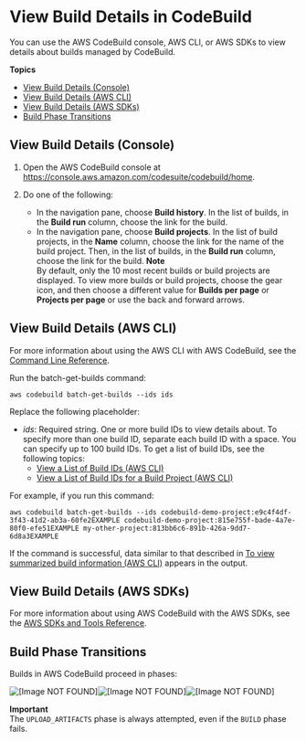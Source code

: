 # View Build Details in CodeBuild<a name="view-build-details"></a>

You can use the AWS CodeBuild console, AWS CLI, or AWS SDKs to view details about builds managed by CodeBuild\.

**Topics**
+ [View Build Details \(Console\)](#view-build-details-console)
+ [View Build Details \(AWS CLI\)](#view-build-details-cli)
+ [View Build Details \(AWS SDKs\)](#view-build-details-sdks)
+ [Build Phase Transitions](#view-build-details-phases)

## View Build Details \(Console\)<a name="view-build-details-console"></a>

1. Open the AWS CodeBuild console at [https://console\.aws\.amazon\.com/codesuite/codebuild/home](https://console.aws.amazon.com/codesuite/codebuild/home)\.

1. Do one of the following:
   + In the navigation pane, choose **Build history**\. In the list of builds, in the **Build run** column, choose the link for the build\. 
   + In the navigation pane, choose **Build projects**\. In the list of build projects, in the **Name** column, choose the link for the name of the build project\. Then, in the list of builds, in the **Build run** column, choose the link for the build\.
**Note**  
By default, only the 10 most recent builds or build projects are displayed\. To view more builds or build projects, choose the gear icon, and then choose a different value for **Builds per page** or **Projects per page** or use the back and forward arrows\.

## View Build Details \(AWS CLI\)<a name="view-build-details-cli"></a>

For more information about using the AWS CLI with AWS CodeBuild, see the [Command Line Reference](cmd-ref.md)\.

Run the batch\-get\-builds command:

```
aws codebuild batch-get-builds --ids ids
```

Replace the following placeholder:
+ *ids*: Required string\. One or more build IDs to view details about\. To specify more than one build ID, separate each build ID with a space\. You can specify up to 100 build IDs\. To get a list of build IDs, see the following topics:
  + [View a List of Build IDs \(AWS CLI\)](view-build-list.md#view-build-list-cli)
  + [View a List of Build IDs for a Build Project \(AWS CLI\)](view-builds-for-project.md#view-builds-for-project-cli)

For example, if you run this command:

```
aws codebuild batch-get-builds --ids codebuild-demo-project:e9c4f4df-3f43-41d2-ab3a-60fe2EXAMPLE codebuild-demo-project:815e755f-bade-4a7e-80f0-efe51EXAMPLE my-other-project:813bb6c6-891b-426a-9dd7-6d8a3EXAMPLE
```

If the command is successful, data similar to that described in [To view summarized build information \(AWS CLI\)](getting-started.md#getting-started-monitor-build-cli) appears in the output\.

## View Build Details \(AWS SDKs\)<a name="view-build-details-sdks"></a>

For more information about using AWS CodeBuild with the AWS SDKs, see the [AWS SDKs and Tools Reference](sdk-ref.md)\.

## Build Phase Transitions<a name="view-build-details-phases"></a>

Builds in AWS CodeBuild proceed in phases:

![\[Image NOT FOUND\]](http://docs.aws.amazon.com/codebuild/latest/userguide/images/build-phases.png)![\[Image NOT FOUND\]](http://docs.aws.amazon.com/codebuild/latest/userguide/)![\[Image NOT FOUND\]](http://docs.aws.amazon.com/codebuild/latest/userguide/)

**Important**  
The `UPLOAD_ARTIFACTS` phase is always attempted, even if the `BUILD` phase fails\.
